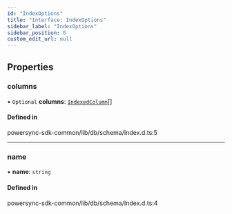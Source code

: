 ```yaml
---
id: "IndexOptions"
title: "Interface: IndexOptions"
sidebar_label: "IndexOptions"
sidebar_position: 0
custom_edit_url: null
---
```


## Properties

### columns

• `Optional` **columns**: [`IndexedColumn`](../classes/IndexedColumn.md)[]

#### Defined in

powersync-sdk-common/lib/db/schema/Index.d.ts:5

___

### name

• **name**: `string`

#### Defined in

powersync-sdk-common/lib/db/schema/Index.d.ts:4
